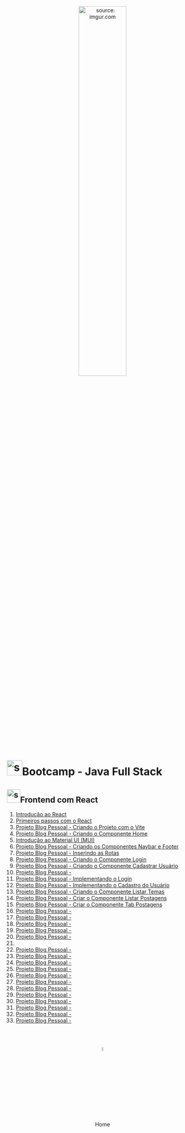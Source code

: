 <div align="center">
    <img src="https://i.imgur.com/AzshGmS.png" title="source: imgur.com" width="50%"/> 
</div>
<h1><img src="https://i.imgur.com/JSfXyzm.png" title="source: imgur.com" width="40px"/>Bootcamp - Java Full Stack </h1>

<h2><img src="https://i.imgur.com/H9wEgsJ.png" title="source: imgur.com" width="35px"/>Frontend com React</h2>


1. <a href="01.md" >Introdução ao React</a>
2. <a href="02.md" >Primeiros passos com o React</a>
3. <a href="03.md">Projeto Blog Pessoal - Criando o Projeto com o Vite</a>
4. <a href="04.md">Projeto Blog Pessoal - Criando o Componente Home</a>
5. <a href="05.md">Introdução ao Material UI (MUI)</a>
6. <a href="06.md">Projeto Blog Pessoal - Criando os Componentes Navbar e Footer</a>
7. <a href="07.md">Projeto Blog Pessoal - Inserindo as Rotas</a>
8. <a href="08.md">Projeto Blog Pessoal - Criando o Componente Login</a>
9. <a href="09.md">Projeto Blog Pessoal - Criando o Componente Cadastrar Usuário</a>
10. <a href="10.md">Projeto Blog Pessoal - </a>
11. <a href="11.md">Projeto Blog Pessoal - Implementando o Login</a>
12. <a href="12.md">Projeto Blog Pessoal - Implementando o Cadastro do Usuário</a>
13. <a href="13.md" >Projeto Blog Pessoal - Criando o Componente Listar Temas</a>
14. <a href="14.md" >Projeto Blog Pessoal - Criar o Componente Listar Postagens</a>
15. <a href="15.md">Projeto Blog Pessoal - Criar o Componente Tab Postagens</a>
16. <a href="16.md" >Projeto Blog Pessoal - </a>
17. <a href="17.md" >Projeto Blog Pessoal - </a>
18. <a href="18.md" >Projeto Blog Pessoal - </a>
19. <a href="19.md" >Projeto Blog Pessoal - </a>
20. <a href="20.md" >Projeto Blog Pessoal - </a>
21. <a href="21.md"></a>
22. <a href="22.md" >Projeto Blog Pessoal - </a>
23. <a href="23.md" >Projeto Blog Pessoal - </a>
24. <a href="24.md" >Projeto Blog Pessoal - </a>
25. <a href="25.md" >Projeto Blog Pessoal - </a>
26. <a href="25.md" >Projeto Blog Pessoal - </a>
27. <a href="25.md" >Projeto Blog Pessoal - </a>
28. <a href="25.md" >Projeto Blog Pessoal - </a>
29. <a href="25.md" >Projeto Blog Pessoal - </a>
30. <a href="25.md" >Projeto Blog Pessoal - </a>
31. <a href="25.md" >Projeto Blog Pessoal - </a>
32. <a href="25.md" >Projeto Blog Pessoal - </a>
33. <a href="25.md" >Projeto Blog Pessoal - </a>



<br /><br />
	

<div align="center"><a href="../README.md"><img src="https://i.imgur.com/kfHCxif.png" title="source: imgur.com" width="5%"/></a></div>
<div align="center">Home</div>
